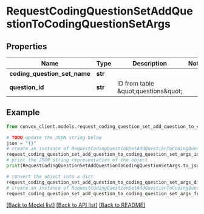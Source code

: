 # RequestCodingQuestionSetAddQuestionToCodingQuestionSetArgs


## Properties

Name | Type | Description | Notes
------------ | ------------- | ------------- | -------------
**coding_question_set_name** | **str** |  | 
**question_id** | **str** | ID from table \&quot;questions\&quot; | 

## Example

```python
from convex_client.models.request_coding_question_set_add_question_to_coding_question_set_args import RequestCodingQuestionSetAddQuestionToCodingQuestionSetArgs

# TODO update the JSON string below
json = "{}"
# create an instance of RequestCodingQuestionSetAddQuestionToCodingQuestionSetArgs from a JSON string
request_coding_question_set_add_question_to_coding_question_set_args_instance = RequestCodingQuestionSetAddQuestionToCodingQuestionSetArgs.from_json(json)
# print the JSON string representation of the object
print(RequestCodingQuestionSetAddQuestionToCodingQuestionSetArgs.to_json())

# convert the object into a dict
request_coding_question_set_add_question_to_coding_question_set_args_dict = request_coding_question_set_add_question_to_coding_question_set_args_instance.to_dict()
# create an instance of RequestCodingQuestionSetAddQuestionToCodingQuestionSetArgs from a dict
request_coding_question_set_add_question_to_coding_question_set_args_from_dict = RequestCodingQuestionSetAddQuestionToCodingQuestionSetArgs.from_dict(request_coding_question_set_add_question_to_coding_question_set_args_dict)
```
[[Back to Model list]](../README.md#documentation-for-models) [[Back to API list]](../README.md#documentation-for-api-endpoints) [[Back to README]](../README.md)


